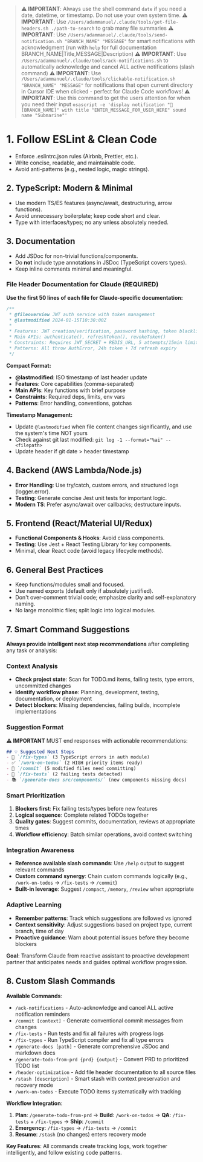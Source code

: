 > **⚠️ IMPORTANT**: Always use the shell command `date` if you need a date, datetime, or timestamp. Do not use your own system time.
> **⚠️ IMPORTANT**: Use `/Users/adammanuel/.claude/tools/get-file-headers.sh ./path-to-search` to grab many file summaries
> **⚠️ IMPORTANT**: Use `/Users/adammanuel/.claude/tools/send-notification.sh "BRANCH_NAME" "MESSAGE"` for smart notifications with acknowledgment (run with `help` for full documentation BRANCH_NAME|Title,MESSAGE|Description)
> **⚠️ IMPORTANT**: Use `/Users/adammanuel/.claude/tools/ack-notifications.sh` to automatically acknowledge and cancel ALL active notifications (slash command)
> **⚠️ IMPORTANT**: Use `/Users/adammanuel/.claude/tools/clickable-notification.sh "BRANCH_NAME" "MESSAGE"` for notifications that open current directory in Cursor IDE when clicked - perfect for Claude Code workflows!
> **⚠️ IMPORTANT**: Use this command to get the users attention for when you need their input ```osascript -e 'display notification "📢 [BRANCH_NAME]" with title "ENTER_MESSAGE_FOR_USER_HERE" sound name "Submarine"'```


# 1. Follow ESLint & Clean Code

- Enforce .eslintrc.json rules (Airbnb, Prettier, etc.).
- Write concise, readable, and maintainable code.
- Avoid anti-patterns (e.g., nested logic, magic strings).

## 2. TypeScript: Modern & Minimal

- Use modern TS/ES features (async/await, destructuring, arrow functions).
- Avoid unnecessary boilerplate; keep code short and clear.
- Type with interfaces/types; no any unless absolutely needed.

## 3. Documentation

- Add JSDoc for non-trivial functions/components.
- Do **not** include type annotations in JSDoc (TypeScript covers types).
- Keep inline comments minimal and meaningful.

### File Header Documentation for Claude (REQUIRED)

**Use the first 50 lines of each file for Claude-specific documentation:**

```typescript
/**
 * @fileoverview JWT auth service with token management
 * @lastmodified 2024-01-15T10:30:00Z
 * 
 * Features: JWT creation/verification, password hashing, token blacklisting
 * Main APIs: authenticate(), refreshToken(), revokeToken()
 * Constraints: Requires JWT_SECRET + REDIS_URL, 5 attempts/15min limit
 * Patterns: All throw AuthError, 24h token + 7d refresh expiry
 */
```

**Compact Format:**
- **@lastmodified**: ISO timestamp of last header update
- **Features**: Core capabilities (comma-separated)
- **Main APIs**: Key functions with brief purpose
- **Constraints**: Required deps, limits, env vars
- **Patterns**: Error handling, conventions, gotchas

**Timestamp Management:**
- Update `@lastmodified` when file content changes significantly, and use the system's time NOT yours
- Check against git last modified: `git log -1 --format="%ai" -- <filepath>`
- Update header if git date > header timestamp

## 4. Backend (AWS Lambda/Node.js)

- **Error Handling**: Use try/catch, custom errors, and structured logs (logger.error).
- **Testing**: Generate concise Jest unit tests for important logic.
- **Modern TS**: Prefer async/await over callbacks; destructure inputs.

## 5. Frontend (React/Material UI/Redux)

- **Functional Components & Hooks**: Avoid class components.
- **Testing**: Use Jest + React Testing Library for key components.
- Minimal, clear React code (avoid legacy lifecycle methods).

## 6. General Best Practices

- Keep functions/modules small and focused.
- Use named exports (default only if absolutely justified).
- Don't over-comment trivial code; emphasize clarity and self-explanatory naming.
- No large monolithic files; split logic into logical modules.

## 7. Smart Command Suggestions

**Always provide intelligent next step recommendations** after completing any task or analysis:

### Context Analysis
- **Check project state**: Scan for TODO.md items, failing tests, type errors, uncommitted changes
- **Identify workflow phase**: Planning, development, testing, documentation, or deployment
- **Detect blockers**: Missing dependencies, failing builds, incomplete implementations

### Suggestion Format 
**⚠️ IMPORTANT** MUST end responses with actionable recommendations:
```markdown
## 💡 Suggested Next Steps
- 🔧 `/fix-types` (3 TypeScript errors in auth module)
- ✅ `/work-on-todos` (2 HIGH priority items ready)
- 📝 `/commit` (5 modified files need committing)
- 🧪 `/fix-tests` (2 failing tests detected)
- 📚 `/generate-docs src/components/` (new components missing docs)
```

### Smart Prioritization
1. **Blockers first**: Fix failing tests/types before new features
2. **Logical sequence**: Complete related TODOs together
3. **Quality gates**: Suggest commits, documentation, reviews at appropriate times
4. **Workflow efficiency**: Batch similar operations, avoid context switching

### Integration Awareness
- **Reference available slash commands**: Use `/help` output to suggest relevant commands
- **Custom command synergy**: Chain custom commands logically (e.g., `/work-on-todos` → `/fix-tests` → `/commit`)
- **Built-in leverage**: Suggest `/compact`, `/memory`, `/review` when appropriate

### Adaptive Learning
- **Remember patterns**: Track which suggestions are followed vs ignored
- **Context sensitivity**: Adjust suggestions based on project type, current branch, time of day
- **Proactive guidance**: Warn about potential issues before they become blockers

**Goal**: Transform Claude from reactive assistant to proactive development partner that anticipates needs and guides optimal workflow progression.

## 8. Custom Slash Commands

**Available Commands**:
- `/ack-notifications` - Auto-acknowledge and cancel ALL active notification reminders
- `/commit [context]` - Generate conventional commit messages from changes
- `/fix-tests` - Run tests and fix all failures with progress logs  
- `/fix-types` - Run TypeScript compiler and fix all type errors
- `/generate-docs [path]` - Generate comprehensive JSDoc and markdown docs
- `/generate-todo-from-prd {prd} {output}` - Convert PRD to prioritized TODO list
- `/header-optimization` - Add file header documentation to all source files
- `/stash [description]` - Smart stash with context preservation and recovery mode
- `/work-on-todos` - Execute TODO items systematically with tracking

**Workflow Integration**:
1. **Plan**: `/generate-todo-from-prd` → **Build**: `/work-on-todos` → **QA**: `/fix-tests` + `/fix-types` → **Ship**: `/commit`
2. **Emergency**: `/fix-types` → `/fix-tests` → `/commit`
3. **Resume**: `/stash` (no changes) enters recovery mode

**Key Features**: All commands create tracking logs, work together intelligently, and follow existing code patterns.
